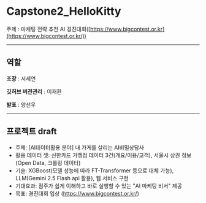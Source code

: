# Capstone2_HelloKitty

주제 : 마케팅 전략 추천 AI 경진대회([https://www.bigcontest.or.kr](https://www.bigcontest.or.kr/))

---

## 역할

**조장** : 서세연

**깃허브 버전관리** : 이재환

**발표** : 양선우

---

## 프로젝트 draft

- 주제: [AI데이터활용 분야] 내 가게를 살리는 AI비밀상담사
- 활용 데이터 셋: 신한카드 가맹점 데이터 3건(개요/이용/고객), 서울시 상권 정보(Open Data, 크롤링 데이터)
- 기술: XGBoost(모델 성능에 따라 FT-Transformer 등으로 대체 가능), LLM(Gemini 2.5 Flash api 활용), 웹 서비스 구현
- 기대효과: 점주가 쉽게 이해하고 바로 실행할 수 있는 "AI 마케팅 비서" 제공
- 목표: 경진대회 입상
(https://www.bigcontest.or.kr/)
